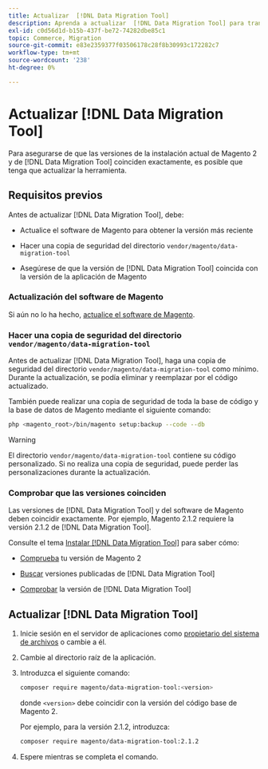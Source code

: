 ```yaml
---
title: Actualizar  [!DNL Data Migration Tool]
description: Aprenda a actualizar  [!DNL Data Migration Tool] para transferir datos entre Magento 1 y Magento 2.
exl-id: c0d56d1d-b15b-437f-be72-74282dbe85c1
topic: Commerce, Migration
source-git-commit: e83e2359377f03506178c28f8b30993c172282c7
workflow-type: tm+mt
source-wordcount: '238'
ht-degree: 0%

---
```


# Actualizar [!DNL Data Migration Tool]

Para asegurarse de que las versiones de la instalación actual de Magento 2 y de [!DNL Data Migration Tool] coinciden exactamente, es posible que tenga que actualizar la herramienta.

## Requisitos previos

Antes de actualizar [!DNL Data Migration Tool], debe:

* Actualice el software de Magento para obtener la versión más reciente

* Hacer una copia de seguridad del directorio `vendor/magento/data-migration-tool`

* Asegúrese de que la versión de [!DNL Data Migration Tool] coincida con la versión de la aplicación de Magento

### Actualización del software de Magento

Si aún no lo ha hecho, [actualice el software de Magento](../../upgrade/overview.md).

### Hacer una copia de seguridad del directorio `vendor/magento/data-migration-tool`

Antes de actualizar [!DNL Data Migration Tool], haga una copia de seguridad del directorio `vendor/magento/data-migration-tool` como mínimo. Durante la actualización, se podía eliminar y reemplazar por el código actualizado.

También puede realizar una copia de seguridad de toda la base de código y la base de datos de Magento mediante el siguiente comando:

```bash
php <magento_root>/bin/magento setup:backup --code --db
```

>[!WARNING]
>
>El directorio `vendor/magento/data-migration-tool` contiene su código personalizado. Si no realiza una copia de seguridad, puede perder las personalizaciones durante la actualización.


### Comprobar que las versiones coinciden

Las versiones de [!DNL Data Migration Tool] y del software de Magento deben coincidir exactamente. Por ejemplo, Magento 2.1.2 requiere la versión 2.1.2 de [!DNL Data Migration Tool].

Consulte el tema [Instalar [!DNL Data Migration Tool]](install.md) para saber cómo:

* [Comprueba](install.md#check-your-version) tu versión de Magento 2

* [Buscar](install.md#find-released-versions-of-data-migration-tool) versiones publicadas de [!DNL Data Migration Tool]

* [Comprobar](install.md#check-version-of-installed-data-migration-tool) la versión de [!DNL Data Migration Tool]

## Actualizar [!DNL Data Migration Tool]

1. Inicie sesión en el servidor de aplicaciones como [propietario del sistema de archivos](../../installation/prerequisites/file-system/overview.md) o cambie a él.
1. Cambie al directorio raíz de la aplicación.
1. Introduzca el siguiente comando:

   ```bash
   composer require magento/data-migration-tool:<version>
   ```

   donde `<version>` debe coincidir con la versión del código base de Magento 2.

   Por ejemplo, para la versión 2.1.2, introduzca:

   ```bash
   composer require magento/data-migration-tool:2.1.2
   ```

1. Espere mientras se completa el comando.
